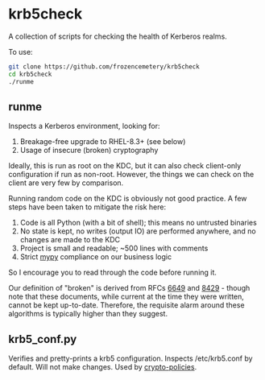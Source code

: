 krb5check
=========

A collection of scripts for checking the health of Kerberos realms.

To use:

```bash
git clone https://github.com/frozencemetery/krb5check
cd krb5check
./runme
```

runme
-----

Inspects a Kerberos environment, looking for:

1. Breakage-free upgrade to RHEL-8.3+ (see below)
2. Usage of insecure (broken) cryptography

Ideally, this is run as root on the KDC, but it can also check
client-only configuration if run as non-root.  However, the things we can
check on the client are very few by comparison.

Running random code on the KDC is obviously not good practice.  A few steps
have been taken to mitigate the risk here:

1. Code is all Python (with a bit of shell); this means no untrusted binaries
2. No state is kept, no writes (output IO) are performed anywhere, and no
   changes are made to the KDC
3. Project is small and readable; ~500 lines with comments
4. Strict [mypy](http://mypy-lang.org/) compliance on our business logic

So I encourage you to read through the code before running it.

Our definition of "broken" is derived from RFCs
[6649](https://tools.ietf.org/html/rfc6649) and
[8429](https://tools.ietf.org/html/rfc8429) - though note that these
documents, while current at the time they were written, cannot be kept
up-to-date.  Therefore, the requisite alarm around these algorithms is
typically higher than they suggest.

krb5_conf.py
------------

Verifies and pretty-prints a krb5 configuration.  Inspects /etc/krb5.conf by
default.  Will not make changes.  Used by
[crypto-policies](https://gitlab.com/redhat-crypto/fedora-crypto-policies).
